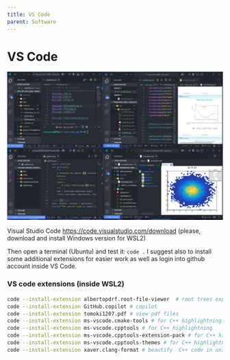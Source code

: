 ```yaml
---
title: VS Code
parent: Software
---
```


# VS Code

![alt text](/img/vscode.png)

Visual Studio Code <https://code.visualstudio.com/download> (please, download and install Windows version for WSL2)

Then open a terminal (Ubuntu) and test it:
`code .`
I suggest also to install some additional extensions for easier work as well as login into github account inside VS Code.

### VS code extensions (inside WSL2)

``` bash
code --install-extension albertopdrf.root-file-viewer  # root trees explorer
code --install-extension GitHub.copilot # copilot
code --install-extension tomoki1207.pdf # view pdf files
code --install-extension ms-vscode.cmake-tools # for C++ highlightning
code --install-extension ms-vscode.cpptools # for C++ highlightning
code --install-extension ms-vscode.cpptools-extension-pack # for C++ highlightning
code --install-extension ms-vscode.cpptools-themes # for C++ highlightning
code --install-extension xaver.clang-format # beautify  C++ code in universal style
```
